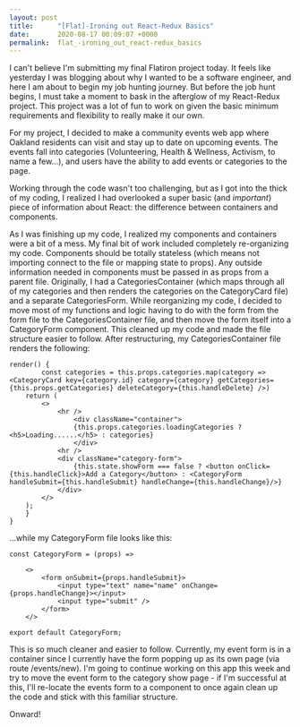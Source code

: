 ```yaml
---
layout: post
title:      "[Flat]-Ironing out React-Redux Basics"
date:       2020-08-17 00:09:07 +0000
permalink:  flat_-ironing_out_react-redux_basics
---
```



I can't believe I'm submitting my final Flatiron project today. It feels like yesterday I was blogging about why I wanted to be a software engineer, and here I am about to begin my job hunting journey. But before the job hunt begins, I must take a moment to bask in the afterglow of my React-Redux project. This project was a lot of fun to work on given the basic minimum requirements and flexibility to really make it our own.

For my project, I decided to make a community events web app where Oakland residents can visit and stay up to date on upcoming events. The events fall into categories (Volunteering, Health & Wellness, Activism, to name a few...), and users have the ability to add events or categories to the page.

Working through the code wasn't too challenging, but as I got into the thick of my coding, I realized I had overlooked a super basic (and *important*) piece of information about React: the difference between containers and components. 

As I was finishing up my code, I realized my components and containers were a bit of a mess. My final bit of work included completely re-organizing my code. Components should be totally stateless (which means not importing connect to the file or mapping state to props). Any outside information needed in components must be passed in as props from a parent file. Originally, I had a CategoriesContainer (which maps through all of my categories and then renders the categories on the CategoryCard file) and a separate CategoriesForm. While reorganizing my code, I decided to move most of my functions and logic having to do with the form from the form file to the CategoriesContainer file, and then move the form itself into a CategoryForm component. This cleaned up my code and made the file structure easier to follow. After restructuring, my CategoriesContainer file renders the following:

```
render() {
        const categories = this.props.categories.map(category => <CategoryCard key={category.id} category={category} getCategories={this.props.getCategories} deleteCategory={this.handleDelete} />)
    return (
        <>
            <hr />
                <div className="container">
                {this.props.categories.loadingCategories ? <h5>Loading......</h5> : categories}
                </div>
            <hr />
            <div className="category-form">
                {this.state.showForm === false ? <button onClick={this.handleClick}>Add a Category</button> : <CategoryForm handleSubmit={this.handleSubmit} handleChange={this.handleChange}/>}
            </div>
        </>
    );
    }
}
```

...while my CategoryForm file looks like this:

```
const CategoryForm = (props) =>
    
    <>
        <form onSubmit={props.handleSubmit}>
            <input type="text" name="name" onChange={props.handleChange}></input>
            <input type="submit" />
        </form>
    </>

export default CategoryForm;
```

This is so much cleaner and easier to follow. Currently, my event form is in a container since I currently have the form popping up as its own page (via route /events/new). I'm going to continue working on this app this week and try to move the event form to the category show page - if I'm successful at this, I'll re-locate the events form to a component to once again clean up the code and stick with this familiar structure.

Onward!

